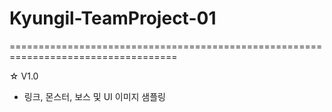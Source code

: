 # Kyungil-TeamProject-01

===================================================================================

☆ V1.0
* 링크, 몬스터, 보스 및 UI 이미지 샘플링
